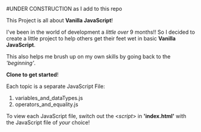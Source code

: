 #UNDER CONSTRUCTION as I add to this repo

This Project is all about **Vanilla JavaScript**!

I've been in the world of development a *little over* 9 months!!
So I decided to create a little project to help others get their feet wet in basic **Vanilla JavaScript**.

This also helps me brush up on my own skills by going back to the *'beginning'*.

**Clone to get started**!

Each topic is a separate JavaScript File:

1. variables_and_dataTypes.js
2. operators_and_equality.js

To view each JavaScript file, switch out the <*script*> in **'index.html'** with the JavaScript file of *your* choice!

